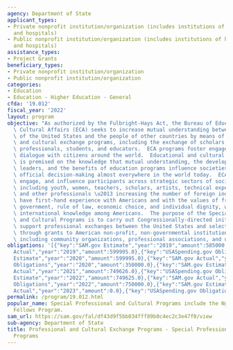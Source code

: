 ```yaml
---
agency: Department of State
applicant_types:
- Private nonprofit institution/organization (includes institutions of higher education
  and hospitals)
- Public nonprofit institution/organization (includes institutions of higher education
  and hospitals)
assistance_types:
- Project Grants
beneficiary_types:
- Private nonprofit institution/organization
- Public nonprofit institution/organization
categories:
- Education
- Education - Higher Education - General
cfda: '19.012'
fiscal_year: '2022'
layout: program
objective: "As authorized by the Fulbright-Hays Act, the Bureau of Educational and\
  \ Cultural Affairs (ECA) seeks to increase mutual understanding between the people\
  \ of the United States and the people of other countries by means of educational\
  \ and cultural exchange programs, including the exchange of scholars, researchers,\
  \ professionals, students, and educators.  ECA programs foster engagement and encourage\
  \ dialogue with citizens around the world.  Educational and cultural engagement\
  \ is premised on the knowledge that mutual understanding, the development of future\
  \ leaders, and the benefits of education programs influence societies and affect\
  \ official decision-making almost everywhere in the world today.  ECA programs inform,\
  \ engage, and influence participants across strategic sectors of society \u2013\
  \ including youth, women, teachers, scholars, artists, technical experts, journalists,\
  \ and other professionals \u2013 increasing the number of foreign individuals who\
  \ have first-hand experience with Americans and with the values of freedom, representative\
  \ government, rule of law, economic choice, and individual dignity, while building\
  \ international knowledge among Americans.  The purpose of the Special Professional\
  \ and Cultural Programs is to carry out Congressionally-directed initiatives that\
  \ support professional exchanges between the United States and select countries\
  \ through grants to American non-profit, non-governmental institutions and organizations,\
  \ including community organizations, professional associations, and universities."
obligations: '[{"key":"SAM.gov Estimate","year":"2019","amount":585000.0},{"key":"SAM.gov
  Actual","year":"2019","amount":599995.0},{"key":"USASpending.gov Obligations","year":"2019","amount":1652739.74},{"key":"SAM.gov
  Estimate","year":"2020","amount":599995.0},{"key":"SAM.gov Actual","year":"2020","amount":599995.0},{"key":"USASpending.gov
  Obligations","year":"2020","amount":350000.0},{"key":"SAM.gov Estimate","year":"2021","amount":700000.0},{"key":"SAM.gov
  Actual","year":"2021","amount":749626.0},{"key":"USASpending.gov Obligations","year":"2021","amount":385626.0},{"key":"SAM.gov
  Estimate","year":"2022","amount":749625.0},{"key":"SAM.gov Actual","year":"2022","amount":750000.0},{"key":"USASpending.gov
  Obligations","year":"2022","amount":750000.0},{"key":"SAM.gov Estimate","year":"2023","amount":750000.0},{"key":"SAM.gov
  Actual","year":"2023","amount":0.0},{"key":"USASpending.gov Obligations","year":"2023","amount":156155.0}]'
permalink: /program/19.012.html
popular_name: Special Professional and Cultural Programs include the Ngawang Choephel
  Fellows Program.
sam_url: https://sam.gov/fal/df43d9f5bb034fff89b0c4ec2c3e47f0/view
sub-agency: Department of State
title: Professional and Cultural Exchange Programs - Special Professional and Cultural
  Programs
---
```

